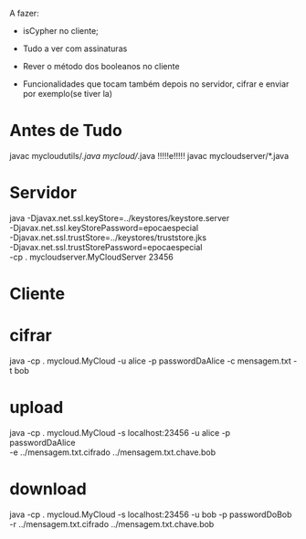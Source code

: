 A fazer:

- isCypher no cliente;
- Tudo a ver com assinaturas
- Rever o método dos booleanos no cliente

- Funcionalidades que tocam também depois no servidor, cifrar e enviar por exemplo(se tiver la)


# Antes de Tudo

javac mycloudutils/*.java mycloud/*.java !!!!!e!!!!! javac mycloudserver/*.java 

# Servidor

java -Djavax.net.ssl.keyStore=../keystores/keystore.server \
     -Djavax.net.ssl.keyStorePassword=epocaespecial \
     -Djavax.net.ssl.trustStore=../keystores/truststore.jks \
     -Djavax.net.ssl.trustStorePassword=epocaespecial \
     -cp . mycloudserver.MyCloudServer 23456



# Cliente

# cifrar
java -cp . mycloud.MyCloud -u alice -p passwordDaAlice -c mensagem.txt -t bob

# upload
java -cp . mycloud.MyCloud -s localhost:23456 -u alice -p passwordDaAlice \
     -e ../mensagem.txt.cifrado ../mensagem.txt.chave.bob

# download
java -cp . mycloud.MyCloud -s localhost:23456 -u bob -p passwordDoBob \
     -r ../mensagem.txt.cifrado ../mensagem.txt.chave.bob




